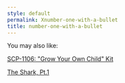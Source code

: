 ```yaml
---
style: default
permalink: Xnumber-one-with-a-bullet
title: number-one-with-a-bullet
---
```

You may also like:

[SCP-1106: "Grow Your Own Child" Kit](http://scp-wiki.net/scp-1106)

[The Shark, Pt.1](http://scp-wiki.net/the-shark-pt-1)
